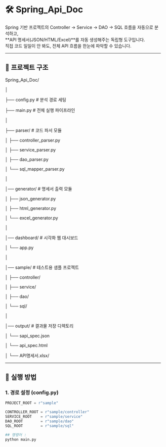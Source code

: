 # 🛠 Spring_Api_Doc

Spring 기반 프로젝트의 Controller → Service → DAO → SQL 흐름을 자동으로 분석하고,  
**API 명세서(JSON/HTML/Excel)**를 자동 생성해주는 독립형 도구입니다.  
직접 코드 일일이 안 봐도, 전체 API 흐름을 한눈에 파악할 수 있습니다.  

---

## 📁 프로젝트 구조


Spring_Api_Doc/ 


│ 


├── config.py # 분석 경로 세팅


├── main.py # 전체 실행 파이프라인 


│ 


├── parser/ # 코드 파서 모듈 


│ ├── controller_parser.py 


│ ├── service_parser.py 


│ ├── dao_parser.py 


│ └── sql_mapper_parser.py 


│


│── generator/ # 명세서 출력 모듈 


│ ├── json_generator.py 


│ ├── html_generator.py 


│ └── excel_generator.py 


│ 


│── dashboard/ # 시각화 웹 대시보드 


│ └── app.py 


│ 


│── sample/ # 테스트용 샘플 프로젝트 


│ ├── controller/ 


│ ├── service/ 


│ ├── dao/ 


│ └── sql/ 



│ 


│── output/ # 결과물 저장 디렉토리 


│ └── sapi_spec.json 


│ └── api_spec.html 


│ └── API명세서.xlsx/ 


---


## 🚀 실행 방법

### 1. 경로 설정 (config.py)

```python
PROJECT_ROOT = r"sample"

CONTROLLER_ROOT = r"sample/controller"
SERVICE_ROOT    = r"sample/service"
DAO_ROOT        = r"sample/dao"
SQL_ROOT        = r"sample/sql"

## 명령어 : 
python main.py
